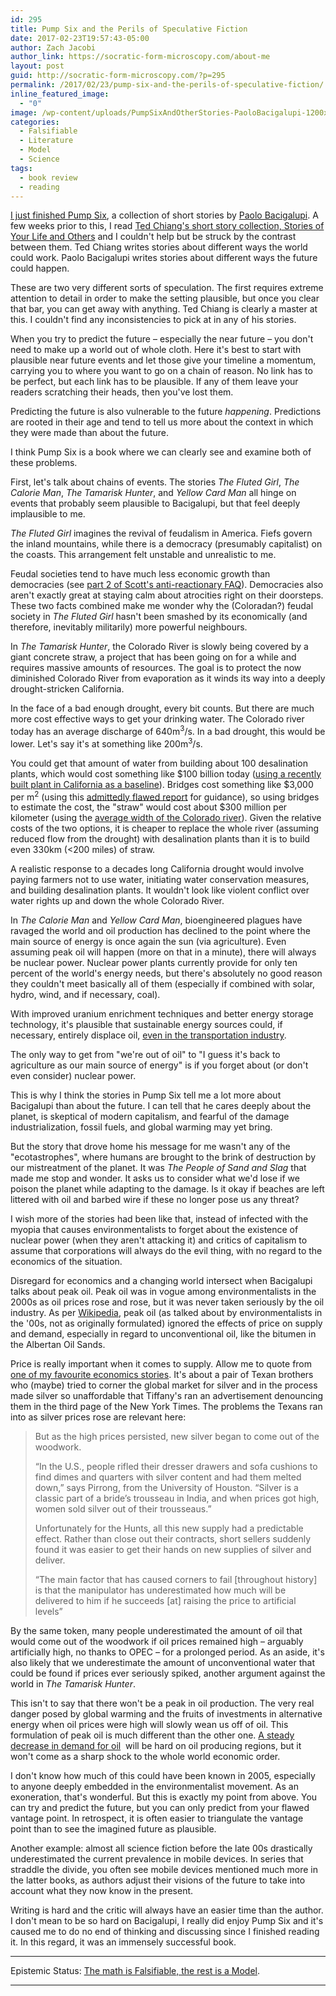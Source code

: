 ```yaml
---
id: 295
title: Pump Six and the Perils of Speculative Fiction
date: 2017-02-23T19:57:43-05:00
author: Zach Jacobi
author_link: https://socratic-form-microscopy.com/about-me
layout: post
guid: http://socratic-form-microscopy.com/?p=295
permalink: /2017/02/23/pump-six-and-the-perils-of-speculative-fiction/
inline_featured_image:
  - "0"
image: /wp-content/uploads/PumpSixAndOtherStories-PaoloBacigalupi-1200x1806.jpg
categories:
  - Falsifiable
  - Literature
  - Model
  - Science
tags:
  - book review
  - reading
---
```


<a href="https://www.goodreads.com/review/show/1917510971?book_show_action=false&amp;from_review_page=1">I just finished Pump Six</a>, a collection of short stories by <a href="http://windupstories.com/">Paolo Bacigalupi</a>. A few weeks prior to this, I read <a href="https://www.goodreads.com/review/show/1858807711?book_show_action=false&amp;from_review_page=1">Ted Chiang's short story collection, Stories of Your Life and Others</a> and I couldn't help but be struck by the contrast between them. Ted Chiang writes stories about different ways the world could work. Paolo Bacigalupi writes stories about different ways the future could happen.

These are two very different sorts of speculation. The first requires extreme attention to detail in order to make the setting plausible, but once you clear that bar, you can get away with anything. Ted Chiang is clearly a master at this. I couldn't find any inconsistencies to pick at in any of his stories.

When you try to predict the future – especially the near future – you don't need to make up a world out of whole cloth. Here it's best to start with plausible near future events and let those give your timeline a momentum, carrying you to where you want to go on a chain of reason. No link has to be perfect, but each link has to be plausible. If any of them leave your readers scratching their heads, then you've lost them.

Predicting the future is also vulnerable to the future <em>happening</em>. Predictions are rooted in their age and tend to tell us more about the context in which they were made than about the future.

I think Pump Six is a book where we can clearly see and examine both of these problems.

First, let's talk about chains of events. The stories <em>The Fluted Girl</em>, <em>The Calorie Man</em>, <em>The Tamarisk Hunter</em>, and <em>Yellow Card Man</em> all hinge on events that probably seem plausible to Bacigalupi, but that feel deeply implausible to me.

<em>The Fluted Girl</em> imagines the revival of feudalism in America. Fiefs govern the inland mountains, while there is a democracy (presumably capitalist) on the coasts. This arrangement felt unstable and unrealistic to me.

Feudal societies tend to have much less economic growth than democracies (see <a href="https://slatestarcodex.com/2013/10/20/the-anti-reactionary-faq/">part 2 of Scott's anti-reactionary FAQ</a>). Democracies also aren't exactly great at staying calm about atrocities right on their doorsteps. These two facts combined make me wonder why the (Coloradan?) feudal society in <em>The Fluted Girl</em> hasn't been smashed by its economically (and therefore, inevitably militarily) more powerful neighbours.

In <em>The Tamarisk Hunter</em>, the Colorado River is slowly being covered by a giant concrete straw, a project that has been going on for a while and requires massive amounts of resources. The goal is to protect the now diminished Colorado River from evaporation as it winds its way into a deeply drought-stricken California.

In the face of a bad enough drought, every bit counts. But there are much more cost effective ways to get your drinking water. The Colorado river today has an average discharge of 640m<sup>3</sup>/s. In a bad drought, this would be lower. Let's say it's at something like 200m<sup>3</sup>/s.

You could get that amount of water from building about 100 desalination plants, which would cost something like $100 billion today (<a href="http://www.mercurynews.com/2014/05/29/nations-largest-ocean-desalination-plant-goes-up-near-san-diego-future-of-the-california-coast/">using a recently built plant in California as a baseline</a>). Bridges cost something like $3,000 per m<sup>2</sup> (using this <a href="http://www.bv.transports.gouv.qc.ca/mono/0950935.pdf">admittedly flawed report</a> for guidance), so using bridges to estimate the cost, the "straw" would cost about $300 million per kilometer (using the <a href="https://www.gcex.com/grand-canyon-trivia/">average width of the Colorado river</a>). Given the relative costs of the two options, it is cheaper to replace the whole river (assuming reduced flow from the drought) with desalination plants than it is to build even 330km (&lt;200 miles) of straw.

A realistic response to a decades long California drought would involve paying farmers not to use water, initiating water conservation measures, and building desalination plants. It wouldn't look like violent conflict over water rights up and down the whole Colorado River.

In <em>The Calorie Man</em> and <em>Yellow Card Man</em>, bioengineered plagues have ravaged the world and oil production has declined to the point where the main source of energy is once again the sun (via agriculture). Even assuming peak oil will happen (more on that in a minute), there will always be nuclear power. Nuclear power plants currently provide for only ten percent of the world's energy needs, but there's absolutely no good reason they couldn't meet basically all of them (especially if combined with solar, hydro, wind, and if necessary, coal).

With improved uranium enrichment techniques and better energy storage technology, it's plausible that sustainable energy sources could, if necessary, entirely displace oil, <a href="https://www.tesla.com/">even in the transportation industry</a>.

The only way to get from "we're out of oil" to "I guess it's back to agriculture as our main source of energy" is if you forget about (or don't even consider) nuclear power.

This is why I think the stories in Pump Six tell me a lot more about Bacigalupi than about the future. I can tell that he cares deeply about the planet, is skeptical of modern capitalism, and fearful of the damage industrialization, fossil fuels, and global warming may yet bring.

But the story that drove home his message for me wasn't any of the "ecotastrophes", where humans are brought to the brink of destruction by our mistreatment of the planet. It was <em>The People of Sand and Slag</em> that made me stop and wonder. It asks us to consider what we'd lose if we poison the planet while adapting to the damage. Is it okay if beaches are left littered with oil and barbed wire if these no longer pose us any threat?

I wish more of the stories had been like that, instead of infected with the myopia that causes environmentalists to forget about the existence of nuclear power (when they aren't attacking it) and critics of capitalism to assume that corporations will always do the evil thing, with no regard to the economics of the situation.

Disregard for economics and a changing world intersect when Bacigalupi talks about peak oil. Peak oil was in vogue among environmentalists in the 2000s as oil prices rose and rose, but it was never taken seriously by the oil industry. As per <a href="https://en.wikipedia.org/wiki/Peak_oil">Wikipedia</a>, peak oil (as talked about by environmentalists in the '00s, not as originally formulated) ignored the effects of price on supply and demand, especially in regard to unconventional oil, like the bitumen in the Albertan Oil Sands.

Price is really important when it comes to supply. Allow me to quote from <a href="https://priceonomics.com/how-the-hunt-brothers-cornered-the-silver-market/">one of my favourite economics stories</a>. It's about a pair of Texan brothers who (maybe) tried to corner the global market for silver and in the process made silver so unaffordable that Tiffany's ran an advertisement denouncing them in the third page of the New York Times. The problems the Texans ran into as silver prices rose are relevant here:

<blockquote>But as the high prices persisted, new silver began to come out of the woodwork.

“In the U.S., people rifled their dresser drawers and sofa cushions to find dimes and quarters with silver content and had them melted down,” says Pirrong, from the University of Houston. “Silver is a classic part of a bride’s trousseau in India, and when prices got high, women sold silver out of their trousseaus.”

Unfortunately for the Hunts, all this new supply had a predictable effect. Rather than close out their contracts, short sellers suddenly found it was easier to get their hands on new supplies of silver and deliver.

“The main factor that has caused corners to fail [throughout history] is that the manipulator has underestimated how much will be delivered to him if he succeeds [at] raising the price to artificial levels”</blockquote>
By the same token, many people underestimated the amount of oil that would come out of the woodwork if oil prices remained high – arguably artificially high, no thanks to OPEC – for a prolonged period. As an aside, it's also likely that we underestimate the amount of unconventional water that could be found if prices ever seriously spiked, another argument against the world in <em>The Tamarisk Hunter</em>.

This isn't to say that there won't be a peak in oil production. The very real danger posed by global warming and the fruits of investments in alternative energy when oil prices were high will slowly wean us off of oil. This formulation of peak oil is much different than the other one. <a href="http://www.cbc.ca/news/business/ihs-iea-electric-autonomous-ride-hailing-1.3983818">A steady decrease in demand for oil</a>  will be hard on oil producing regions, but it won't come as a sharp shock to the whole world economic order.

I don't know how much of this could have been known in 2005, especially to anyone deeply embedded in the environmentalist movement. As an exoneration, that's wonderful. But this is exactly my point from above. You can try and predict the future, but you can only predict from your flawed vantage point. In retrospect, it is often easier to triangulate the vantage point than to see the imagined future as plausible.

Another example: almost all science fiction before the late 00s drastically underestimated the current prevalence in mobile devices. In series that straddle the divide, you often see mobile devices mentioned much more in the latter books, as authors adjust their visions of the future to take into account what they now know in the present.

Writing is hard and the critic will always have an easier time than the author. I don't mean to be so hard on Bacigalupi, I really did enjoy Pump Six and it's caused me to do no end of thinking and discussing since I finished reading it. In this regard, it was an immensely successful book.

<hr class="post-end" />
<p class="epistemic-status">Epistemic Status: <a href="{{ site.baseurl }}/about-me">The math is Falsifiable, the rest is a Model</a>.</p>

<hr class="post-end" />

